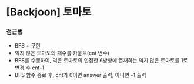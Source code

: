 # [Backjoon] 토마토

### 접근법

-   BFS + 구현
-   익지 않은 토마토의 개수를 카운트(cnt 변수)
-   BFS를 수행하여, 익은 토마토의 인접한 6방향에 존재하는 익지 않은 토마토를 1로 변경 후 cnt-1
-   BFS 함수 종료 후, cnt가 0이면 answer 출력, 아니면 -1 출력
